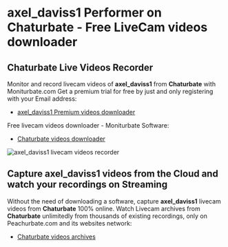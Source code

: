 # axel_daviss1 Performer on Chaturbate - Free LiveCam videos downloader

## Chaturbate Live Videos Recorder

Monitor and record livecam videos of **axel_daviss1** from **Chaturbate** with Moniturbate.com
Get a premium trial for free by just and only registering with your Email address:
* [axel_daviss1 Premium videos downloader](https://moniturbate.com/request-demo-licence-key.html)

Free livecam videos downloader - Moniturbate Software:
* [Chaturbate videos downloader](https://moniturbate.com/moniturbate-download-software.html)

![axel_daviss1 livecam videos recorder](https://peachurnet.com/templates/moniturbate-software.png)


## Capture axel_daviss1 videos from the Cloud and watch your recordings on Streaming

Without the need of downloading a software, capture **axel_daviss1** livecam videos from **Chaturbate** 100% online.
Watch Livecam archives from **Chaturbate** unlimitedly from thousands of existing recordings, only on Peachurbate.com and its websites network:
* [Chaturbate videos archives](https://peachurnet.com/)